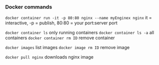 ### Docker commands

`docker container run -it -p 80:80 nginx --name myEnginex nginx`
it = interactive, -p = publish, 80:80 = your port:server port

`docker container ls` only running containers
`docker container ls -a` all containers 
`docker container rm ID` remove container

`docker images` list images
`docker image rm ID` remove image

`docker pull nginx` downloads nginx image